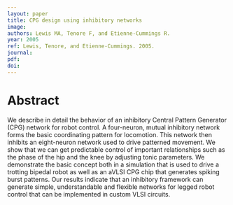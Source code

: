 ```yaml
---
layout: paper
title: CPG design using inhibitory networks
image:
authors: Lewis MA, Tenore F, and Etienne-Cummings R.
year: 2005
ref: Lewis, Tenore, and Etienne-Cummings. 2005.
journal: 
pdf: 
doi: 
---
```


# Abstract
We describe in detail the behavior of an inhibitory Central Pattern Generator (CPG) network for robot control. A four-neuron, mutual inhibitory network forms the basic coordinating pattern for locomotion. This network then inhibits an eight-neuron network used to drive patterned movement. We show that we can get predictable control of important relationships such as the phase of the hip and the knee by adjusting tonic parameters. We demonstrate the basic concept both in a simulation that is used to drive a trotting bipedal robot as well as an aVLSI CPG chip that generates spiking burst patterns. Our results indicate that an inhibitory framework can generate simple, understandable and flexible networks for legged robot control that can be implemented in custom VLSI circuits.

